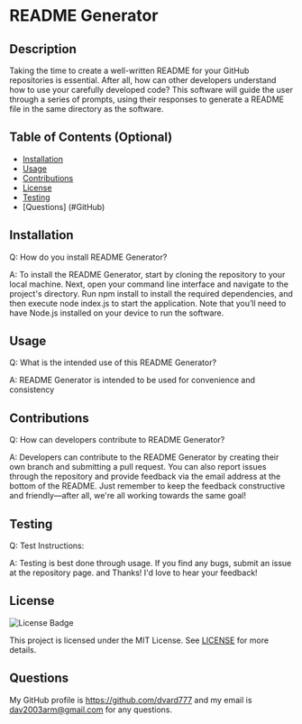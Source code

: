 # README Generator

## Description

Taking the time to create a well-written README for your GitHub repositories is essential. After all, how can other developers understand how to use your carefully developed code? This software will guide the user through a series of prompts, using their responses to generate a README file in the same directory as the software.

## Table of Contents (Optional)


- [Installation](#installation)
- [Usage](#usage)
- [Contributions](#contributions)
- [License](#license)
- [Testing](#Testing)
- [Questions] (#GitHub)


## Installation

Q: How do you install README Generator?

A: To install the README Generator, start by cloning the repository to your local machine. Next, open your command line interface and navigate to the project's directory. Run npm install to install the required dependencies, and then execute node index.js to start the application. Note that you’ll need to have Node.js installed on your device to run the software.


## Usage

Q: What is the intended use of this README Generator?

A: README Generator is intended to be used for convenience and consistency


## Contributions

Q: How can developers contribute to README Generator?

A: Developers can contribute to the README Generator by creating their own branch and submitting a pull request. You can also report issues through the repository and provide feedback via the email address at the bottom of the README. Just remember to keep the feedback constructive and friendly—after all, we're all working towards the same goal!


## Testing

Q: Test Instructions:

A: Testing is best done through usage. If you find any bugs, submit an issue at the repository page. and Thanks! I'd love to hear your feedback!


## License

![License Badge](https://img.shields.io/badge/License-MIT-green.svg)

This project is licensed under the MIT License. See [LICENSE](https://opensource.org/licenses/MIT) for more details.


## Questions

My GitHub profile is https://github.com/dvard777 and my email is dav2003arm@gmail.com for any questions.